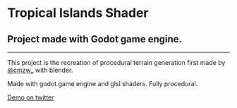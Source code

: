 # Tropical Islands Shader
## Project made with Godot game engine.
---

This project is the recreation of procedural terrain generation first made by [@cmzw_](https://twitter.com/cmzw_/status/1608396756362080256)
with blender. 

Made with godot game engine and glsl shaders. Fully procedural.

[Demo on twitter](https://twitter.com/CoderTatva/status/1613866502633172993)
